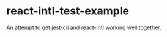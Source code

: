 # react-intl-test-example

An attempt to get [jest-cli](https://github.com/facebook/jest) and [react-intl](https://github.com/yahoo/react-intl) working well together.

